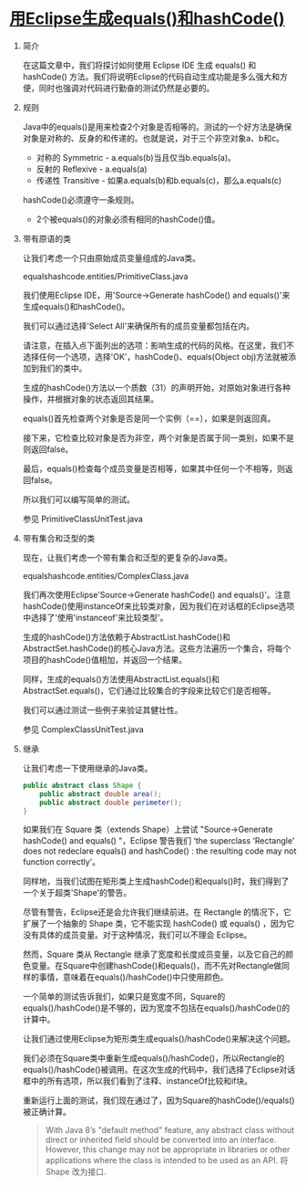 # [用Eclipse生成equals()和hashCode()](https://www.baeldung.com/java-eclipse-equals-and-hashcode)

1. 简介

    在这篇文章中，我们将探讨如何使用 Eclipse IDE 生成 equals() 和 hashCode() 方法。我们将说明Eclipse的代码自动生成功能是多么强大和方便，同时也强调对代码进行勤奋的测试仍然是必要的。

2. 规则

    Java中的equals()是用来检查2个对象是否相等的。测试的一个好方法是确保对象是对称的、反身的和传递的。也就是说，对于三个非空对象a、b和c。

    - 对称的 Symmetric - a.equals(b)当且仅当b.equals(a)。
    - 反射的 Reflexive - a.equals(a)
    - 传递性 Transitive - 如果a.equals(b)和b.equals(c)，那么a.equals(c)

    hashCode()必须遵守一条规则。

    - 2个被equals()的对象必须有相同的hashCode()值。

3. 带有原语的类

    让我们考虑一个只由原始成员变量组成的Java类。

    equalshashcode.entities/PrimitiveClass.java

    我们使用Eclipse IDE，用'Source->Generate hashCode() and equals()'来生成equals()和hashCode()。

    我们可以通过选择'Select All'来确保所有的成员变量都包括在内。

    请注意，在插入点下面列出的选项：影响生成的代码的风格。在这里，我们不选择任何一个选项，选择'OK'，hashCode()、equals(Object obj)方法就被添加到我们的类中。

    生成的hashCode()方法以一个质数（31）的声明开始，对原始对象进行各种操作，并根据对象的状态返回其结果。

    equals()首先检查两个对象是否是同一个实例（==），如果是则返回真。

    接下来，它检查比较对象是否为非空，两个对象是否属于同一类别，如果不是则返回false。

    最后，equals()检查每个成员变量是否相等，如果其中任何一个不相等，则返回false。

    所以我们可以编写简单的测试。

    参见 PrimitiveClassUnitTest.java

4. 带有集合和泛型的类

    现在，让我们考虑一个带有集合和泛型的更复杂的Java类。

    equalshashcode.entities/ComplexClass.java

    我们再次使用Eclipse'Source->Generate hashCode() and equals()'。注意hashCode()使用instanceOf来比较类对象，因为我们在对话框的Eclipse选项中选择了'使用'instanceof'来比较类型'。

    生成的hashCode()方法依赖于AbstractList.hashCode()和AbstractSet.hashCode()的核心Java方法。这些方法遍历一个集合，将每个项目的hashCode()值相加，并返回一个结果。

    同样，生成的equals()方法使用AbstractList.equals()和AbstractSet.equals()，它们通过比较集合的字段来比较它们是否相等。

    我们可以通过测试一些例子来验证其健壮性。

    参见 ComplexClassUnitTest.java

5. 继承

    让我们考虑一下使用继承的Java类。

    ```java
    public abstract class Shape {
        public abstract double area();
        public abstract double perimeter();
    }
    ```

    如果我们在 Square 类（extends Shape）上尝试 "Source->Generate hashCode() and equals() "，Eclipse 警告我们 ‘the superclass ‘Rectangle' does not redeclare equals() and hashCode() : the resulting code may not function correctly'。

    同样地，当我们试图在矩形类上生成hashCode()和equals()时，我们得到了一个关于超类'Shape'的警告。

    尽管有警告，Eclipse还是会允许我们继续前进。在 Rectangle 的情况下，它扩展了一个抽象的 Shape 类，它不能实现 hashCode() 或 equals() ，因为它没有具体的成员变量。对于这种情况，我们可以不理会 Eclipse。

    然而，Square 类从 Rectangle 继承了宽度和长度成员变量，以及它自己的颜色变量。在Square中创建hashCode()和equals()，而不先对Rectangle做同样的事情，意味着在equals()/hashCode()中只使用颜色。

    一个简单的测试告诉我们，如果只是宽度不同，Square的equals()/hashCode()是不够的，因为宽度不包括在equals()/hashCode()的计算中。

    让我们通过使用Eclipse为矩形类生成equals()/hashCode()来解决这个问题。

    我们必须在Square类中重新生成equals()/hashCode()，所以Rectangle的equals()/hashCode()被调用。在这次生成的代码中，我们选择了Eclipse对话框中的所有选项，所以我们看到了注释、instanceOf比较和if块。

    重新运行上面的测试，我们现在通过了，因为Square的hashCode()/equals()被正确计算。

    > With Java 8’s "default method" feature, any abstract class without direct or inherited field should be converted into an interface. However, this change may not be appropriate in libraries or other applications where the class is intended to be used as an API. 将 Shape 改为接口.
